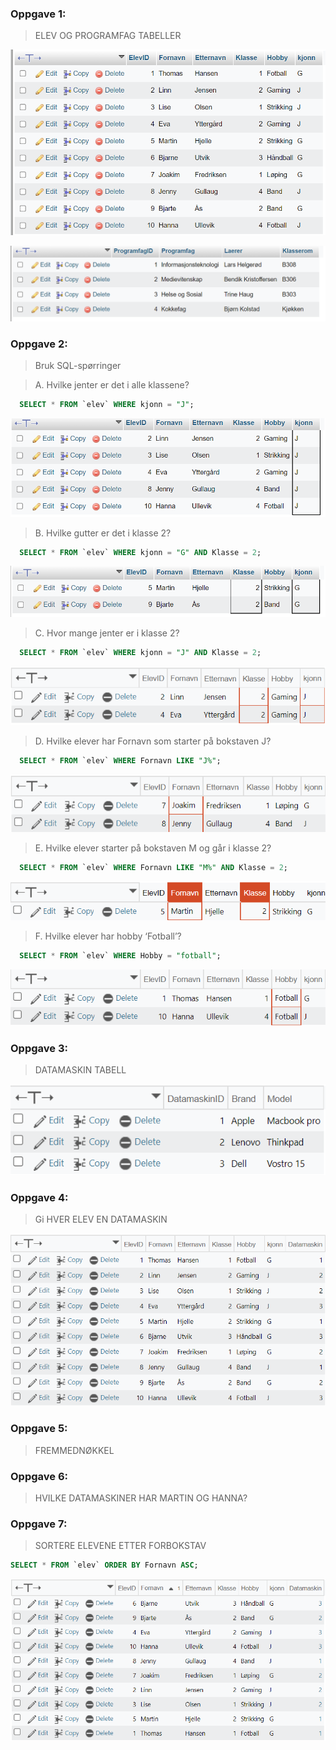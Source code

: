 ### Oppgave 1:

> ELEV OG PROGRAMFAG TABELLER


![ELEV](https://github.com/oo7isme/Skoleoppgaver_Patchaya/blob/main/IMG/Screenshot1.png?raw=true)

![PROGRAMFAG](https://github.com/oo7isme/Skoleoppgaver_Patchaya/blob/main/IMG/screenshot2.png?raw=true)

### Oppgave 2:

> Bruk SQL-spørringer

> A. Hvilke jenter er det i alle klassene? 

```sql
  SELECT * FROM `elev` WHERE kjonn = "J";
```

![oppgave2a](https://github.com/oo7isme/Skoleoppgaver_Patchaya/blob/main/IMG/screenshot3.png?raw=true)


> B. Hvilke gutter er det i klasse 2?  

```sql
  SELECT * FROM `elev` WHERE kjonn = "G" AND Klasse = 2;
```

![oppgave2b](https://github.com/oo7isme/Skoleoppgaver_Patchaya/blob/main/IMG/screenshot4.png?raw=true)

> C. Hvor mange jenter er i klasse 2?

```sql
  SELECT * FROM `elev` WHERE kjonn = "J" AND Klasse = 2;
```

![oppgave2c](https://github.com/oo7isme/Skoleoppgaver_Patchaya/blob/main/IMG/screenshot5.png?raw=true)

> D. Hvilke elever har Fornavn som starter på bokstaven J?

```sql
  SELECT * FROM `elev` WHERE Fornavn LIKE "J%";
```
![oppgave2d](https://github.com/oo7isme/Skoleoppgaver_Patchaya/blob/main/IMG/screenshot6.png?raw=true)

> E. Hvilke elever starter på bokstaven M og går i klasse 2?

```sql
  SELECT * FROM `elev` WHERE Fornavn LIKE "M%" AND Klasse = 2;
```

![oppgave2e](https://github.com/oo7isme/Skoleoppgaver_Patchaya/blob/main/IMG/screenshot7.png?raw=true)

> F. Hvilke elever har hobby ‘Fotball’?

```sql
  SELECT * FROM `elev` WHERE Hobby = "fotball";
```

![oppgave2f](https://github.com/oo7isme/Skoleoppgaver_Patchaya/blob/main/IMG/screenshot8.png?raw=true)

### Oppgave 3:

> DATAMASKIN TABELL

![oppgave3](https://github.com/oo7isme/Skoleoppgaver_Patchaya/blob/main/IMG/screenshot9.png?raw=true)

### Oppgave 4:

> Gi HVER ELEV EN DATAMASKIN

![oppgave3](https://github.com/oo7isme/Skoleoppgaver_Patchaya/blob/main/IMG/screenshot10.png?raw=true)


### Oppgave 5:

> FREMMEDNØKKEL

### Oppgave 6:

> HVILKE DATAMASKINER HAR MARTIN OG HANNA?

### Oppgave 7:

> SORTERE ELEVENE ETTER FORBOKSTAV

```sql
SELECT * FROM `elev` ORDER BY Fornavn ASC;
```

![oppgave7](https://github.com/oo7isme/Skoleoppgaver_Patchaya/blob/main/IMG/screenshot12.png?raw=true)
